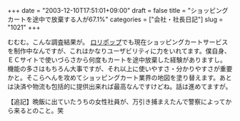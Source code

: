 +++
date = "2003-12-10T17:51:01+09:00"
draft = false
title = "ショッピングカートを途中で放棄する人が67.1%"
categories = ["会社・社長日記"]
slug = "1021"
+++

むむむ。こんな調査結果が。
<a href="http://lolipop.jp">ロリポップ</a>でも現在ショッピングカートサービスを制作中なんですが、これはかなりユーザビリティに力をいれてます。僕自身、ＥＣサイトで使いづらさから何度もカートを途中放棄した経験がありますし。
機能の多さはもちろん大事ですが、それ以上に使いやすさ・分かりやすさが重要かと。そこらへんを攻めてショッピングカート業界の地図を塗り替えます。あとは決済や物流も包括的に提供出来れば最高なんですけどね。話は進めてますが。

<!--more-->
【追記】晩飯に出ていたうちの女性社員が、万引き捕まえたんで警察によってから来るとのこと。笑
